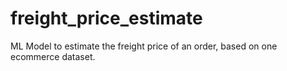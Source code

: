# freight_price_estimate
 ML Model to estimate the freight price of an order, based on one ecommerce dataset.
